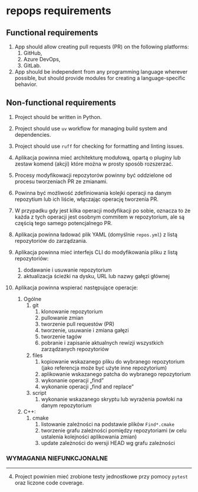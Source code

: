 # repops requirements

## Functional requirements

1. App should allow creating pull requests (PR) on the following platforms:
    1. GitHub,
    2. Azure DevOps,
    3. GitLab.
2. App should be independent from any programming language wherever possible, but should provide modules for creating a
   language-specific behavior.

## Non-functional requirements

1. Project should be written in Python.
2. Project should use `uv` workflow for managing build system and dependencies.
3. Project should use `ruff` for checking for formatting and linting issues.
















3. Aplikacja powinna mieć architekturę modułową, opartą o pluginy lub zestaw komend (akcji) które można w prosty sposób rozszerzać.
4. Procesy modyfikowacji repozytorów powinny być oddzielone od procesu tworzeniach PR ze zmianami.
5. Powinna być możliwość zdefiniowania kolejki operacji na danym repozytium lub ich liście, włączając operację tworzenia PR.
6. W przypadku gdy jest kilka operacji modyfikacji po sobie, oznacza to że każda z tych operacji jest osobnym commitem w repozytorium, ale są częścią tego samego potencjalnego PR.
7. Aplikacja powinna ładować plik YAML (domyślnie `repos.yml`) z listą repozytoriów do zarządzania.
8. Aplikacja powinna mieć interfejs CLI do modyfikowania pliku z listą repozytoriów:
    1. dodawanie i usuwanie repozytorium
    2. aktualizacja ścieżki na dysku, URL lub nazwy gałęzi głównej
9. Aplikacja powinna wspierać następujące operacje:
    1. Ogólne
        1. git
            1. klonowanie repozytorium
            2. pullowanie zmian
            3. tworzenie pull requestów (PR)
            4. tworzenie, usuwanie i zmiana gałęzi
            5. tworzenie tagów
            6. pobranie i zapisanie aktualnych rewizji wszystkich zarządzanych repozytoriów
        2. files
            1. kopiowanie wskazanego pliku do wybranego repozytorium (jako referencja może być użyte inne repozytorium)
            2. aplikowanie wskazanego patcha do wybranego repozytorium
            3. wykonanie operacji „find”
            4. wykonanie operacji „find and replace”
        3. script
            1. wykonanie wskazanego skryptu lub wyrażenia powłoki na danym repozytorium
    2. C++:
        1. cmake
            1. listowanie zależności na podstawie plików `Find*.cmake`
            2. tworzenie grafu zależności pomiędzy repozytoriami (w celu ustalenia kolejności aplikowania zmian)
            3. update zależności do wersji HEAD wg grafu zależności

### WYMAGANIA NIEFUNKCJONALNE

---

4. Project powinien mieć zrobione testy jednostkowe przy pomocy `pytest` oraz liczone code coverage.
